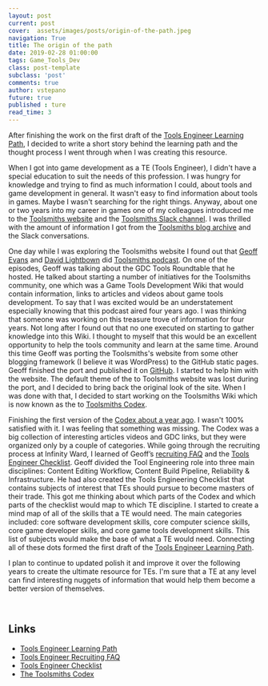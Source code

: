 ```yaml
---
layout: post
current: post
cover:  assets/images/posts/origin-of-the-path.jpeg
navigation: True
title: The origin of the path
date: 2019-02-28 01:00:00
tags: Game_Tools_Dev
class: post-template
subclass: 'post'
comments: true
author: vstepano
future: true
published : ture
read_time: 3
---
```


After finishing the work on the first draft of the [Tools Engineer Learning Path](http://thetoolsmiths.org/codex/learning_paths/tools_engineer_learning_path), I decided to write a short story behind the learning path and the thought process I went through when I was creating this resource.

When I got into game development as a TE (Tools Engineer), I didn't have a special education to suit the needs of this profession. I was hungry for knowledge and trying to find as much information I could, about tools and game development in general. It wasn't easy to find information about tools in games. Maybe I wasn't searching for the right things. Anyway, about one or two years into my career in games one of my colleagues introduced me to the [Toolsmiths website](http://thetoolsmiths.org) and the [Toolsmiths Slack channel](http://thetoolsmiths.org/join_slack_team). I was thrilled with the amount of information I got from the [Toolsmiths blog archive](http://thetoolsmiths.org/archive) and the Slack conversations. 

One day while I was exploring the Toolsmiths website I found out that [Geoff Evans](https://twitter.com/gorlak) and [David Lightbown](https://twitter.com/davidlightbown) did [Toolsmiths podcast](http://thetoolsmiths.org/podcast). On one of the episodes, Geoff was talking about the GDC Tools Roundtable that he hosted. He talked about starting a number of initiatives for the Toolsmiths community, one which was a Game Tools Development Wiki that would contain information, links to articles and videos about game tools development. To say that I was excited would be an understatement especially knowing that this podcast aired four years ago. I was thinking that someone was working on this treasure trove of information for four years. Not long after I found out that no one executed on starting to gather knowledge into this Wiki. I thought to myself that this would be an excellent opportunity to help the tools community and learn at the same time. Around this time Geoff was porting the Toolsmiths's website from some other blogging framework (I believe it was WordPress) to the GitHub static pages. Geoff finished the port and published it on [GitHub](https://github.com/TheToolsmiths/TheToolsmiths.github.io). I started to help him with the website. The default theme of the to Toolsmiths website was lost during the port, and I decided to bring back the original look of the site. When I was done with that, I decided to start working on the Toolsmiths Wiki which is now known as the to [Toolsmiths Codex](http://thetoolsmiths.org/codex/). 

Finishing the first version of the [Codex about a year ago](http://thetoolsmiths.org/2018/03/16/toolsmiths-codex-launch/). I wasn't 100% satisfied with it. I was feeling that something was missing. The Codex was a big collection of interesting articles videos and GDC links, but they were organized only by a couple of categories. While going through the recruiting process at Infinity Ward, I learned of Geoff’s [recruiting FAQ](http://software.gorlak.org/recruiting/2018/07/13/tools-engineer-faq) and the [Tools Engineer Checklist](https://gist.github.com/gorlak/1a0747efe88c5e3998144c5787d090ec). Geoff divided the Tool Engineering role into three main disciplines: Content Editing Workflow, Content Build Pipeline, Reliability & Infrastructure. He had also created the Tools Engineering Checklist that contains subjects of interest that TEs should pursue to become masters of their trade. This got me thinking about which parts of the Codex and which parts of the checklist would map to which TE discipline. I started to create a mind map of all of the skills that a TE would need. The main categories  included: core software development skills, core computer science skills, core game developer skills, and core game tools development skills. This list of subjects would make the base of what a TE would need. Connecting all of these dots formed the first draft of the [Tools Engineer Learning Path](http://thetoolsmiths.org/codex/learning_paths/tools_engineer_learning_path).

I plan to continue to updated polish it and improve it over the following years to create the ultimate resource for TEs. I'm sure that a TE at any level can find interesting nuggets of information that would help them become a better version of themselves.

<br>


## Links
* [Tools Engineer Learning Path](http://thetoolsmiths.org/codex/learning_paths/tools_engineer_learning_path)
* [Tools Engineer Recruiting FAQ](http://software.gorlak.org/recruiting/2018/07/13/tools-engineer-faq)
* [Tools Engineer Checklist](https://gist.github.com/gorlak/1a0747efe88c5e3998144c5787d090ec)
* [The Toolsmiths Codex](http://thetoolsmiths.org/2018/03/16/toolsmiths-codex-launch/)
